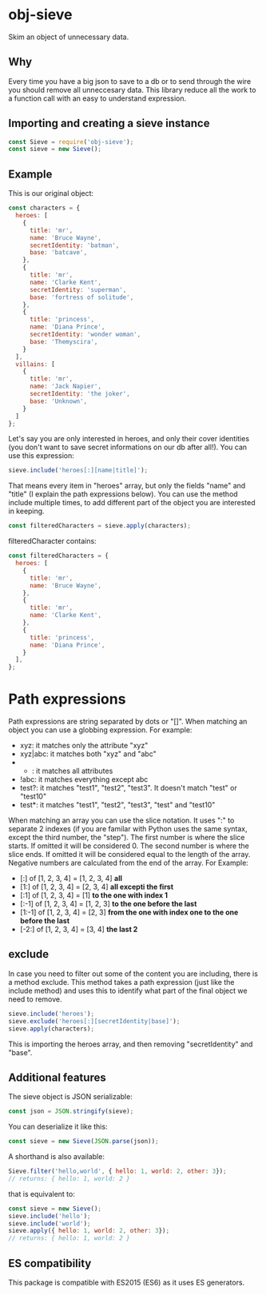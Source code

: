 obj-sieve
=========
Skim an object of unnecessary data.

Why
---
Every time you have a big json to save to a db or to send through the wire you should remove all unneccesary data. This library reduce all the work to a function call with an easy to understand expression.

Importing and creating a sieve instance
---------------------------------------
```js
const Sieve = require('obj-sieve');
const sieve = new Sieve();
```

Example
-------
This is our original object:
```js
const characters = {
  heroes: [
    {
      title: 'mr',
      name: 'Bruce Wayne',
      secretIdentity: 'batman',
      base: 'batcave',
    },
    {
      title: 'mr',
      name: 'Clarke Kent',
      secretIdentity: 'superman',
      base: 'fortress of solitude',
    },
    {
      title: 'princess',
      name: 'Diana Prince',
      secretIdentity: 'wonder woman',
      base: 'Themyscira',
    }
  ],
  villains: [
    {
      title: 'mr',
      name: 'Jack Napier',
      secretIdentity: 'the joker',
      base: 'Unknown',
    }    
  ]
};
```
Let's say you are only interested in heroes, and only their cover identities (you don't want to save secret informations on our db after all!).
You can use this expression:
```js
sieve.include('heroes[:][name|title]');
```
That means every item in "heroes" array, but only the fields "name" and "title" (I explain the path expressions below). You can use the method include multiple times, to add different part of the object you are interested in keeping.
```js
const filteredCharacters = sieve.apply(characters);
```
filteredCharacter contains:
```js
const filteredCharacters = {
  heroes: [
    {
      title: 'mr',
      name: 'Bruce Wayne',
    },
    {
      title: 'mr',
      name: 'Clarke Kent',
    },
    {
      title: 'princess',
      name: 'Diana Prince',
    }
  ],
};
```

Path expressions
================
Path expressions are string separated by dots or "[]".
When matching an object you can use a globbing expression. For example:
* xyz: it matches only the attribute "xyz"
* xyz|abc: it matches both "xyz" and "abc"
* * : it matches all attributes
* !abc: it matches everything except abc
* test?: it matches "test1", "test2", "test3". It doesn't match "test" or "test10"
* test*: it matches "test1", "test2", "test3", "test" and "test10"

When matching an array you can use the slice notation. It uses ":" to separate 2 indexes (if you are familar with Python uses the same syntax, except the third number, the "step").
The first number is where the slice starts. If omitted it will be considered 0.
The second number is where the slice ends. If omitted it will be considered equal to the length of the array.
Negative numbers are calculated from the end of the array.
For Example:
* [:] of [1, 2, 3, 4] = [1, 2, 3, 4] **all**
* [1:] of [1, 2, 3, 4] = [2, 3, 4] **all excepti the first**
* [:1] of [1, 2, 3, 4] = [1] **to the one with index 1**
* [:-1] of [1, 2, 3, 4] = [1, 2, 3] **to the one before the last**
* [1:-1] of [1, 2, 3, 4] = [2, 3] **from the one with index one to the one before the last**
* [-2:] of [1, 2, 3, 4] = [3, 4] **the last 2**

exclude
-------
In case you need to filter out some of the content you are including, there is a method exclude.
This method takes a path expression (just like the include method) and uses this to identify what part of the final object we need to remove.
```js
sieve.include('heroes');
sieve.exclude('heroes[:][secretIdentity|base]');
sieve.apply(characters);
```
This is importing the heroes array, and then removing "secretIdentity" and "base".

Additional features
-------------------
The sieve object is JSON serializable:
```js
const json = JSON.stringify(sieve);
```
You can deserialize it like this:
```js
const sieve = new Sieve(JSON.parse(json));
```
A shorthand is also available:
```js
Sieve.filter('hello,world', { hello: 1, world: 2, other: 3});
// returns: { hello: 1, world: 2 }
```
that is equivalent to:
```js
const sieve = new Sieve();
sieve.include('hello');
sieve.include('world');
sieve.apply({ hello: 1, world: 2, other: 3});
// returns: { hello: 1, world: 2 }
```

ES compatibility
----------------
This package is compatible with ES2015 (ES6) as it uses ES generators.
